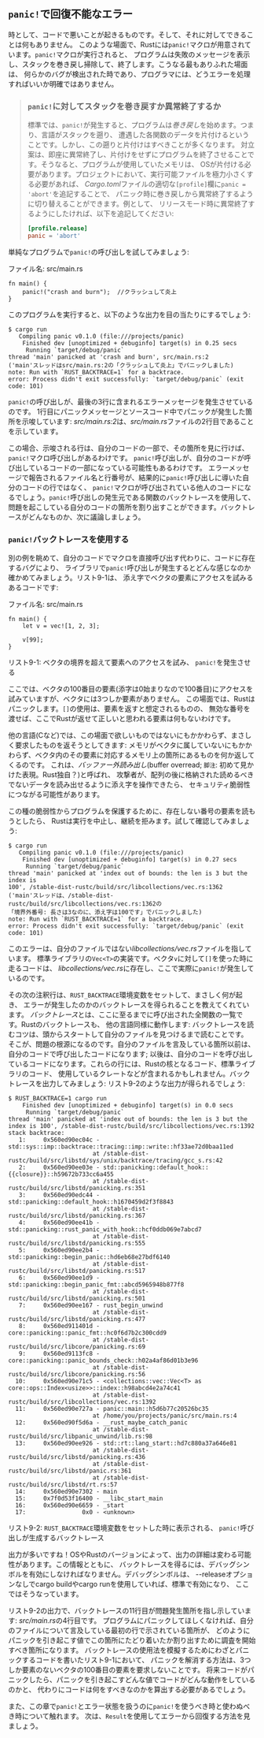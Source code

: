 <!-- ## Unrecoverable Errors with `panic!` -->

## `panic!`で回復不能なエラー

<!-- Sometimes, bad things happen in your code, and there’s nothing you can do about -->
<!-- it. In these cases, Rust has the `panic!` macro. When the `panic!` macro -->
<!-- executes, your program will print a failure message, unwind and clean up the -->
<!-- stack, and then quit. The most common situation this occurs in is when a bug of -->
<!-- some kind has been detected, and it’s not clear to the programmer how to handle -->
<!-- the error. -->

時として、コードで悪いことが起きるものです。そして、それに対してできることは何もありません。
このような場面で、Rustには`panic!`マクロが用意されています。`panic!`マクロが実行されると、
プログラムは失敗のメッセージを表示し、スタックを巻き戻し掃除して、終了します。こうなる最もありふれた場面は、
何らかのバグが検出された時であり、プログラマには、どうエラーを処理すればいいか明確ではありません。

<!--  ### Unwinding the Stack or Aborting in Response to a `panic!` -->
<!--  -->
<!--  By default, when a `panic!` occurs, the program starts *unwinding*, which -->
<!--  means Rust walks back up the stack and cleans up the data from each function -->
<!--  it encounters. But this walking back and cleanup is a lot of work. The -->
<!--  alternative is to immediately *abort*, which ends the program without -->
<!--  cleaning up. Memory that the program was using will then need to be cleaned -->
<!--  up by the operating system. If in your project you need to make the resulting -->
<!--  binary as small as possible, you can switch from unwinding to aborting on -->
<!--  panic by adding `panic = 'abort'` to the appropriate `[profile]` sections in -->
<!--  your *Cargo.toml* file. For example, if you want to abort on panic in release -->
<!--  mode, add this: -->
<!--  -->
<!--  ```toml -->
<!--  [profile.release] -->
<!--  panic = 'abort' -->
<!--  ``` -->

> ### `panic!`に対してスタックを巻き戻すか異常終了するか
>
> 標準では、`panic!`が発生すると、プログラムは*巻き戻し*を始めます。つまり、言語がスタックを遡り、
> 遭遇した各関数のデータを片付けるということです。しかし、この遡りと片付けはすべきことが多くなります。
> 対立案は、即座に異常終了し、片付けをせずにプログラムを終了させることです。そうなると、プログラムが使用していたメモリは、
> OSが片付ける必要があります。プロジェクトにおいて、実行可能ファイルを極力小さくする必要があれば、
> *Cargo.toml*ファイルの適切な`[profile]`欄に`panic = 'abort'`を追記することで、
> パニック時に巻き戻しから異常終了するように切り替えることができます。例として、
> リリースモード時に異常終了するようにしたければ、以下を追記してください:
>
> ```toml
> [profile.release]
> panic = 'abort'
> ```

<!-- Let’s try calling `panic!` in a simple program: -->

単純なプログラムで`panic!`の呼び出しを試してみましょう:

<!-- <span class="filename">Filename: src/main.rs</span> -->

<span class="filename">ファイル名: src/main.rs</span>

```rust,should_panic
fn main() {
    panic!("crash and burn");  //クラッシュして炎上
}
```

<!-- When you run the program, you’ll see something like this: -->

このプログラムを実行すると、以下のような出力を目の当たりにするでしょう:

```text
$ cargo run
   Compiling panic v0.1.0 (file:///projects/panic)
    Finished dev [unoptimized + debuginfo] target(s) in 0.25 secs
     Running `target/debug/panic`
thread 'main' panicked at 'crash and burn', src/main.rs:2
('main'スレッドはsrc/main.rs:2の「クラッシュして炎上」でパニックしました)
note: Run with `RUST_BACKTRACE=1` for a backtrace.
error: Process didn't exit successfully: `target/debug/panic` (exit code: 101)
```

<!-- The call to `panic!` causes the error message contained in the last three -->
<!-- lines. The first line shows our panic message and the place in our source code -->
<!-- where the panic occurred: *src/main.rs:2* indicates that it’s the second line -->
<!-- of our *src/main.rs* file. -->

`panic!`の呼び出しが、最後の3行に含まれるエラーメッセージを発生させているのです。
1行目にパニックメッセージとソースコード中でパニックが発生した箇所を示唆しています:
*src/main.rs:2*は、*src/main.rs*ファイルの2行目であることを示しています。

<!-- In this case, the line indicated is part of our code, and if we go to that -->
<!-- line, we see the `panic!` macro call. In other cases, the `panic!` call might -->
<!-- be in code that our code calls. The filename and line number reported by the -->
<!-- error message will be someone else’s code where the `panic!` macro is called, -->
<!-- not the line of our code that eventually led to the `panic!` call. We can use -->
<!-- the backtrace of the functions the `panic!` call came from to figure out the -->
<!-- part of our code that is causing the problem. We’ll discuss what a backtrace is -->
<!-- in more detail next. -->

この場合、示唆される行は、自分のコードの一部で、その箇所を見に行けば、`panic!`マクロ呼び出しがあるわけです。
`panic!`呼び出しが、自分のコードが呼び出しているコードの一部になっている可能性もあるわけです。
エラーメッセージで報告されるファイル名と行番号が、結果的に`panic!`呼び出しに導いた自分のコードの行ではなく、
`panic!`マクロが呼び出されている他人のコードになるでしょう。`panic!`呼び出しの発生元である関数のバックトレースを使用して、
問題を起こしている自分のコードの箇所を割り出すことができます。バックトレースがどんなものか、次に議論しましょう。

<!-- ### Using a `panic!` Backtrace -->

### `panic!`バックトレースを使用する

<!-- Let’s look at another example to see what it’s like when a `panic!` call comes -->
<!-- from a library because of a bug in our code instead of from our code calling -->
<!-- the macro directly. Listing 9-1 has some code that attempts to access an -->
<!-- element by index in a vector: -->

別の例を眺めて、自分のコードでマクロを直接呼び出す代わりに、コードに存在するバグにより、
ライブラリで`panic!`呼び出しが発生するとどんな感じなのか確かめてみましょう。リスト9-1は、
添え字でベクタの要素にアクセスを試みるあるコードです:

<!-- <span class="filename">Filename: src/main.rs</span> -->

<span class="filename">ファイル名: src/main.rs</span>

```rust,should_panic
fn main() {
    let v = vec![1, 2, 3];

    v[99];
}
```

<!-- <span class="caption">Listing 9-1: Attempting to access an element beyond the -->
<!-- end of a vector, which will cause a `panic!`</span> -->

<span class="caption">リスト9-1: ベクタの境界を超えて要素へのアクセスを試み、
  `panic!`を発生させる</span>

<!-- Here, we’re attempting to access the hundredth element (hundredth as indexing -->
<!-- starts at zero) of our vector, but it has only three elements. In this case, -->
<!-- Rust will panic. Using `[]` is supposed to return an element, but if you pass -->
<!-- an invalid index, there’s no element that Rust could return here that would be -->
<!-- correct. -->

ここでは、ベクタの100番目の要素(添字は0始まりなので100番目)にアクセスを試みていますが、ベクタには3つしか要素がありません。
この場面では、Rustはパニックします。`[]`の使用は、要素を返すと想定されるものの、
無効な番号を渡せば、ここでRustが返せて正しいと思われる要素は何もないわけです。

<!-- Other languages, like C, will attempt to give you exactly what you asked for in -->
<!-- this situation, even though it isn’t what you want: you’ll get whatever is at -->
<!-- the location in memory that would correspond to that element in the vector, -->
<!-- even though the memory doesn’t belong to the vector. This is called a *buffer -->
<!-- overread* and can lead to security vulnerabilities if an attacker is able to -->
<!-- manipulate the index in such a way as to read data they shouldn’t be allowed to -->
<!-- that is stored after the array. -->

他の言語(Cなど)では、この場面で欲しいものではないにもかかわらず、まさしく要求したものを返そうとしてきます:
メモリがベクタに属していないにもかかわらず、ベクタ内のその要素に対応するメモリ上の箇所にあるものを何か返してくるのです。
これは、*バッファー外読み出し*(buffer overread; `脚注`: 初めて見かけた表現。Rust独自？)と呼ばれ、
攻撃者が、配列の後に格納された読めるべきでないデータを読み出せるように添え字を操作できたら、
セキュリティ脆弱性につながる可能性があります。

<!-- To protect your program from this sort of vulnerability, if you try to read an -->
<!-- element at an index that doesn’t exist, Rust will stop execution and refuse to -->
<!-- continue. Let’s try it and see: -->

この種の脆弱性からプログラムを保護するために、存在しない番号の要素を読もうとしたら、
Rustは実行を中止し、継続を拒みます。試して確認してみましょう:

```text
$ cargo run
   Compiling panic v0.1.0 (file:///projects/panic)
    Finished dev [unoptimized + debuginfo] target(s) in 0.27 secs
     Running `target/debug/panic`
thread 'main' panicked at 'index out of bounds: the len is 3 but the index is
100', /stable-dist-rustc/build/src/libcollections/vec.rs:1362
('main'スレッドは、/stable-dist-rustc/build/src/libcollections/vec.rs:1362の
「境界外番号: 長さは3なのに、添え字は100です」でパニックしました)
note: Run with `RUST_BACKTRACE=1` for a backtrace.
error: Process didn't exit successfully: `target/debug/panic` (exit code: 101)
```

<!-- This error points at a file we didn’t write, *libcollections/vec.rs*. That’s -->
<!-- the implementation of `Vec<T>` in the standard library. The code that gets run -->
<!-- when we use `[]` on our vector `v` is in *libcollections/vec.rs*, and that is -->
<!-- where the `panic!` is actually happening. -->

このエラーは、自分のファイルではない*libcollections/vec.rs*ファイルを指しています。
標準ライブラリの`Vec<T>`の実装です。ベクタ`v`に対して`[]`を使った時に走るコードは、
*libcollections/vec.rs*に存在し、ここで実際に`panic!`が発生しているのです。

<!-- The next note line tells us that we can set the `RUST_BACKTRACE` environment -->
<!-- variable to get a backtrace of exactly what happened to cause the error. A -->
<!-- *backtrace* is a list of all the functions that have been called to get to this -->
<!-- point. Backtraces in Rust work like they do in other languages: the key to -->
<!-- reading the backtrace is to start from the top and read until you see files you -->
<!-- wrote. That’s the spot where the problem originated. The lines above the lines -->
<!-- mentioning your files are code that your code called; the lines below are code -->
<!-- that called your code. These lines might include core Rust code, standard -->
<!-- library code, or crates that you’re using. Let’s try getting a backtrace: -->
<!-- Listing 9-2 shows output similar to what you’ll see: -->

その次の注釈行は、`RUST_BACKTRACE`環境変数をセットして、まさしく何が起き、
エラーが発生したのかのバックトレースを得られることを教えてくれています。
*バックトレース*とは、ここに至るまでに呼び出された全関数の一覧です。Rustのバックトレースも、
他の言語同様に動作します: バックトレースを読むコツは、頭からスタートして自分のファイルを見つけるまで読むことです。
そこが、問題の根源になるのです。自分のファイルを言及している箇所以前は、自分のコードで呼び出したコードになります;
以後は、自分のコードを呼び出しているコードになります。これらの行には、Rustの核となるコード、標準ライブラリのコード、
使用しているクレートなどが含まれるかもしれません。バックトレースを出力してみましょう:
リスト9-2のような出力が得られるでしょう:

```text
$ RUST_BACKTRACE=1 cargo run
    Finished dev [unoptimized + debuginfo] target(s) in 0.0 secs
     Running `target/debug/panic`
thread 'main' panicked at 'index out of bounds: the len is 3 but the index is 100', /stable-dist-rustc/build/src/libcollections/vec.rs:1392
stack backtrace:
   1:     0x560ed90ec04c - std::sys::imp::backtrace::tracing::imp::write::hf33ae72d0baa11ed
                        at /stable-dist-rustc/build/src/libstd/sys/unix/backtrace/tracing/gcc_s.rs:42
   2:     0x560ed90ee03e - std::panicking::default_hook::{{closure}}::h59672b733cc6a455
                        at /stable-dist-rustc/build/src/libstd/panicking.rs:351
   3:     0x560ed90edc44 - std::panicking::default_hook::h1670459d2f3f8843
                        at /stable-dist-rustc/build/src/libstd/panicking.rs:367
   4:     0x560ed90ee41b - std::panicking::rust_panic_with_hook::hcf0ddb069e7abcd7
                        at /stable-dist-rustc/build/src/libstd/panicking.rs:555
   5:     0x560ed90ee2b4 - std::panicking::begin_panic::hd6eb68e27bdf6140
                        at /stable-dist-rustc/build/src/libstd/panicking.rs:517
   6:     0x560ed90ee1d9 - std::panicking::begin_panic_fmt::abcd5965948b877f8
                        at /stable-dist-rustc/build/src/libstd/panicking.rs:501
   7:     0x560ed90ee167 - rust_begin_unwind
                        at /stable-dist-rustc/build/src/libstd/panicking.rs:477
   8:     0x560ed911401d - core::panicking::panic_fmt::hc0f6d7b2c300cdd9
                        at /stable-dist-rustc/build/src/libcore/panicking.rs:69
   9:     0x560ed9113fc8 - core::panicking::panic_bounds_check::h02a4af86d01b3e96
                        at /stable-dist-rustc/build/src/libcore/panicking.rs:56
  10:     0x560ed90e71c5 - <collections::vec::Vec<T> as core::ops::Index<usize>>::index::h98abcd4e2a74c41
                        at /stable-dist-rustc/build/src/libcollections/vec.rs:1392
  11:     0x560ed90e727a - panic::main::h5d6b77c20526bc35
                        at /home/you/projects/panic/src/main.rs:4
  12:     0x560ed90f5d6a - __rust_maybe_catch_panic
                        at /stable-dist-rustc/build/src/libpanic_unwind/lib.rs:98
  13:     0x560ed90ee926 - std::rt::lang_start::hd7c880a37a646e81
                        at /stable-dist-rustc/build/src/libstd/panicking.rs:436
                        at /stable-dist-rustc/build/src/libstd/panic.rs:361
                        at /stable-dist-rustc/build/src/libstd/rt.rs:57
  14:     0x560ed90e7302 - main
  15:     0x7f0d53f16400 - __libc_start_main
  16:     0x560ed90e6659 - _start
  17:                0x0 - <unknown>
```

<!-- <span class="caption">Listing 9-2: The backtrace generated by a call to -->
<!-- `panic!` displayed when the environment variable `RUST_BACKTRACE` is set</span> -->

<span class="caption">リスト9-2: `RUST_BACKTRACE`環境変数をセットした時に表示される、
`panic!`呼び出しが生成するバックトレース</span>

<!-- That’s a lot of output! The exact output you see might be different depending -->
<!-- on your operating system and Rust version. In order to get backtraces with this -->
<!-- information, debug symbols must be enabled. Debug symbols are enabled by -->
<!-- default when using cargo build or cargo run without the --release flag, as we -->
<!-- have here. -->

出力が多いですね！OSやRustのバージョンによって、出力の詳細は変わる可能性があります。この情報とともに、
バックトレースを得るには、デバッグシンボルを有効にしなければなりません。デバッグシンボルは、
--releaseオプションなしでcargo buildやcargo runを使用していれば、標準で有効になり、
ここではそうなっています。

<!-- In the output in Listing 9-2, line 11 of the backtrace points to the line in -->
<!-- our project that’s causing the problem: *src/main.rs* in line 4. If we don’t -->
<!-- want our program to panic, the location pointed to by the first line mentioning -->
<!-- a file we wrote is where we should start investigating to figure out how we got -->
<!-- to this location with values that caused the panic. In Listing 9-1 where we -->
<!-- deliberately wrote code that would panic in order to demonstrate how to use -->
<!-- backtraces, the way to fix the panic is to not request an element at index 100 -->
<!-- from a vector that only contains three items. When your code panics in the -->
<!-- future, you’ll need to figure out what action the code is taking with what -->
<!-- values that causes the panic and what the code should do instead. -->

リスト9-2の出力で、バックトレースの11行目が問題発生箇所を指し示しています: *src/main.rs*の4行目です。
プログラムにパニックしてほしくなければ、自分のファイルについて言及している最初の行で示されている箇所が、
どのようにパニックを引き起こす値でこの箇所にたどり着いたか割り出すために調査を開始すべき箇所になります。
バックトレースの使用法を模擬するためにわざとパニックするコードを書いたリスト9-1において、
パニックを解消する方法は、3つしか要素のないベクタの100番目の要素を要求しないことです。
将来コードがパニックしたら、パニックを引き起こすどんな値でコードがどんな動作をしているのかと、
代わりにコードは何をすべきなのかを算出する必要があるでしょう。

<!-- We’ll come back to `panic!` and when we should and should not use `panic!` to -->
<!-- handle error conditions later in the chapter. Next, we’ll look at how to -->
<!-- recover from an error using `Result`. -->

また、この章で`panic!`とエラー状態を扱うのに`panic!`を使うべき時と使わぬべき時について触れます。
次は、`Result`を使用してエラーから回復する方法を見ましょう。
